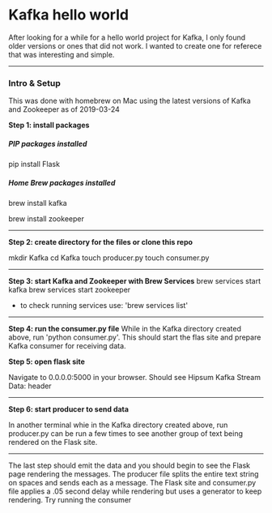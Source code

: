 # Kafka hello world



After looking for a while for a hello world project for Kafka, I only found older versions or ones that did not work. 
I wanted to create one for referece that was interesting and simple.
***

### Intro & Setup
This was done with homebrew on Mac using the latest versions of Kafka and Zookeeper as of 2019-03-24

**Step 1: install packages**

##### PIP packages installed
pip install Flask

##### Home Brew packages installed
brew install kafka

brew install zookeeper
***
**Step 2: create directory for the files or clone this repo**

mkdir Kafka
cd Kafka
touch producer.py
touch consumer.py
***
**Step 3: start Kafka and Zookeeper with Brew Services**
brew services start kafka
brew services start zookeeper

- to check running services use: 'brew services list'

***
**Step 4: run the consumer.py file**
While in the Kafka directory created above, run 'python consumer.py'.
This should start the flas site and prepare Kafka consumer for receiving data.


**Step 5: open flask site**

Navigate to 0.0.0.0:5000 in your browser.
Should see Hipsum Kafka Stream Data: header
***
**Step 6: start producer to send data**

In another terminal whie in the Kafka directory created above, run producer.py
can be run a few times to see another group of text being rendered on the Flask site.

***
The last step should emit the data and you should begin to see the Flask page rendering the messages.
The producer file splits the entire text string on spaces and sends each as a message.
The Flask site and consumer.py file applies a .05 second delay while rendering but uses a generator to keep rendering.
Try running the consumer
